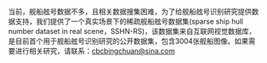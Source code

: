 当前，舰船舷号数据不多，且相关数据搜集困难，为了给舰船舷号识别研究提供数据支持，我们提供了一个真实场景下的稀疏舰船舷号数据集(sparse ship hull number dataset in real scene，SSHN-RS)，该数据集来自互联网视觉数据库，是目前首个用于舰船舷号识别研究的公开数据集，包含3004张舰船图像。如果需要进行相关研究，请联系：cbcbingchuan@sina.com
